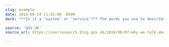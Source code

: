 ```yaml
---
slug: example
date: 2018-09-24 11:01:00 -0500
deck: "**Is it a ‘system’ or ‘service’?** The words you use to describe what your team builds are a key element in building better government services."

source: 'GOV.UK'
source_url: https://userresearch.blog.gov.uk/2018/06/07/why-we-talk-about-services-not-systems/

---
```

